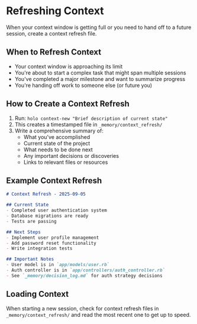 # Refreshing Context

When your context window is getting full or you need to hand off to a future session, create a context refresh file.

## When to Refresh Context

- Your context window is approaching its limit
- You're about to start a complex task that might span multiple sessions
- You've completed a major milestone and want to summarize progress
- You're handing off work to someone else (or future you)

## How to Create a Context Refresh

1. Run: `holo context-new "Brief description of current state"`
2. This creates a timestamped file in `_memory/context_refresh/`
3. Write a comprehensive summary of:
   - What you've accomplished
   - Current state of the project
   - What needs to be done next
   - Any important decisions or discoveries
   - Links to relevant files or resources

## Example Context Refresh

```markdown
# Context Refresh - 2025-09-05

## Current State
- Completed user authentication system
- Database migrations are ready
- Tests are passing

## Next Steps
- Implement user profile management
- Add password reset functionality
- Write integration tests

## Important Notes
- User model is in `app/models/user.rb`
- Auth controller is in `app/controllers/auth_controller.rb`
- See `_memory/decision_log.md` for auth strategy decisions
```

## Loading Context

When starting a new session, check for context refresh files in `_memory/context_refresh/` and read the most recent one to get up to speed.

